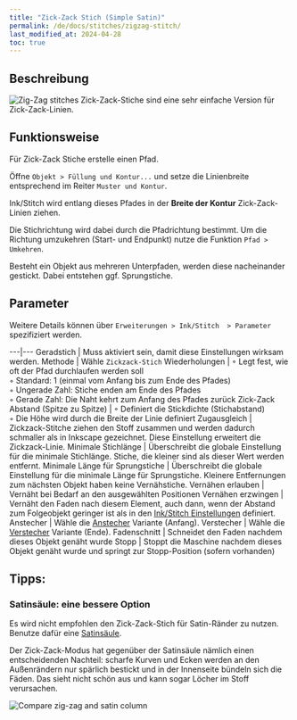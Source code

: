 ```yaml
---
title: "Zick-Zack Stich (Simple Satin)"
permalink: /de/docs/stitches/zigzag-stitch/
last_modified_at: 2024-04-28
toc: true
---
```

## Beschreibung

![Zig-Zag stitches](/assets/images/docs/stitches-zigzag.jpg)
Zick-Zack-Stiche sind eine sehr einfache Version für Zick-Zack-Linien.

## Funktionsweise

Für Zick-Zack Stiche erstelle einen Pfad.

Öffne `Objekt > Füllung und Kontur...` und setze die Linienbreite entsprechend im Reiter `Muster und Kontur`.

Ink/Stitch wird entlang dieses Pfades in der **Breite der Kontur** Zick-Zack-Linien ziehen.

Die Stichrichtung wird dabei durch die Pfadrichtung bestimmt. Um die Richtung umzukehren (Start- und Endpunkt) nutze die Funktion `Pfad > Umkehren`.

Besteht ein Objekt aus mehreren Unterpfaden, werden diese nacheinander gestickt. Dabei entstehen ggf. Sprungstiche.

## Parameter

Weitere Details können über `Erweiterungen > Ink/Stitch  > Parameter` spezifiziert werden.

---|---
Geradstich                            | Muss aktiviert sein, damit diese Einstellungen wirksam werden.
Methode                               | Wähle `Zickzack-Stich`
Wiederholungen                        | ◦ Legt fest, wie oft der Pfad durchlaufen werden soll<br/>◦ Standard: 1 (einmal vom Anfang bis zum Ende des Pfades)<br/>◦ Ungerade Zahl: Stiche enden am Ende des Pfades<br/>◦ Gerade Zahl: Die Naht kehrt zum Anfang des Pfades zurück
Zick-Zack Abstand (Spitze zu Spitze)  | ◦ Definiert die Stickdichte (Stichabstand)<br>◦ Die Höhe wird durch die Breite der Linie definiert
Zugausgleich                          | Zickzack-Stitche ziehen den Stoff zusammen und werden dadurch schmaller als in Inkscape gezeichnet. Diese Einstellung erweitert die Zickzack-Linie.
Minimale Stichlänge                   | Überschreibt die globale Einstellung für die minimale Stichlänge. Stiche, die kleiner sind als dieser Wert werden entfernt.
Minimale Länge für Sprungstiche       | Überschreibt die globale Einstellung für die minimale Länge für Sprungstiche. Kleinere Entfernungen zum nächsten Objekt haben keine Vernähstiche.
Vernähen erlauben                     | Vernäht bei Bedarf an den ausgewählten Positionen
Vernähen erzwingen                    | Vernäht den Faden nach diesem Element, auch dann, wenn der Abstand zum Folgeobjekt geringer ist als in den [Ink/Stitch Einstellungen](/de/docs/preferences/) definiert.
Anstecher                             | Wähle die [Anstecher](/de/docs/stitches/lock-stitches) Variante (Anfang).
Verstecher                            | Wähle die [Verstecher](/de/docs/stitches/lock-stitches) Variante (Ende).
Fadenschnitt                          | Schneidet den Faden nachdem dieses Objekt genäht wurde
Stopp                                 | Stoppt die Maschine nachdem dieses Objekt genäht wurde und springt zur Stopp-Position (sofern vorhanden)

## Tipps:

### Satinsäule: eine bessere Option

Es wird nicht empfohlen den Zick-Zack-Stich für Satin-Ränder zu nutzen. Benutze dafür eine [Satinsäule](/de/docs/stitches/satin-column/).

Der Zick-Zack-Modus hat gegenüber der Satinsäule nämlich einen entscheidenden Nachteil: scharfe Kurven und Ecken werden an den Außenrändern nur spärlich bestickt und in der Innenseite bündeln sich die Fäden. Das sieht nicht schön aus und kann sogar Löcher im Stoff verursachen.

![Compare zig-zag and satin column](/assets/images/docs/en/zig-zag-column.jpg)
